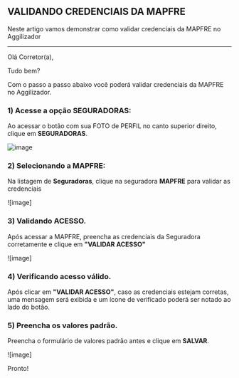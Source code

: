## VALIDANDO CREDENCIAIS DA MAPFRE
Neste artigo vamos demonstrar como validar credenciais da MAPFRE no Aggilizador

---

Olá Corretor(a),

Tudo bem?

Com o passo a passo abaixo você poderá validar credenciais da MAPFRE no Aggilizador.

### 1) Acesse a opção SEGURADORAS:

Ao acessar o botão com sua FOTO de PERFIL no canto superior direito, clique em **SEGURADORAS**.

![image](https://conversu-partner-assets.s3.sa-east-1.amazonaws.com/agger/wiki/seguradoras/validando-credenciais/c220eb72-5169-48ab-b4df-330f11a099aa.png)

### 2) Selecionando a MAPFRE:

Na listagem de **Seguradoras**, clique na seguradora **MAPFRE** para validar as credenciais

![image]

### 3) Validando ACESSO.

Após acessar a MAPFRE, preencha as credenciais da Seguradora corretamente e clique em **"VALIDAR ACESSO"**

![image]

### 4) Verificando acesso válido.

Após clicar em **"VALIDAR ACESSO"**, caso as credenciais estejam corretas, uma mensagem será exibida e um ícone de verificado poderá ser notado ao lado do botão.

### 5) Preencha os valores padrão.

Preencha o formulário de valores padrão antes e clique em **SALVAR**.

![image]

Pronto!
